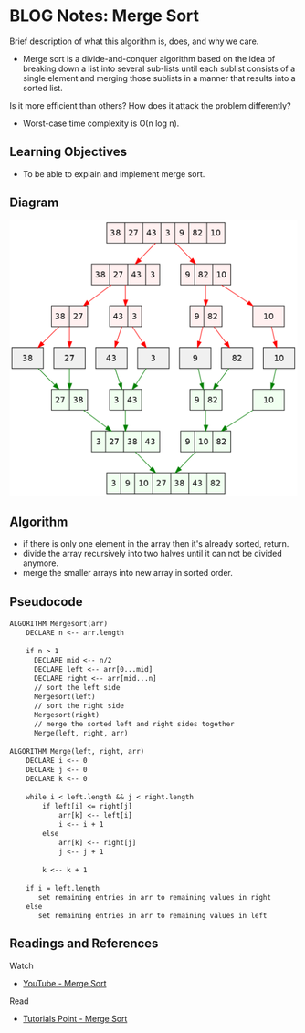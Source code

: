 # BLOG Notes: Merge Sort

Brief description of what this algorithm is, does, and why we care.

- Merge sort is a divide-and-conquer algorithm based on the idea of breaking down a list into several sub-lists until each sublist consists of a single element and merging those sublists in a manner that results into a sorted list.

Is it more efficient than others? How does it attack the problem differently?

- Worst-case time complexity is Ο(n log n).


## Learning Objectives
- To be able to explain and implement merge sort.

## Diagram
![Insertion Sort diagram](../../../../assets/merge-sort.png)


## Algorithm
- if there is only one element in the array then it's already sorted, return.
- divide the array recursively into two halves until it can not be divided anymore.
- merge the smaller arrays into new array in sorted order.


## Pseudocode
```
ALGORITHM Mergesort(arr)
    DECLARE n <-- arr.length
           
    if n > 1
      DECLARE mid <-- n/2
      DECLARE left <-- arr[0...mid]
      DECLARE right <-- arr[mid...n]
      // sort the left side
      Mergesort(left)
      // sort the right side
      Mergesort(right)
      // merge the sorted left and right sides together
      Merge(left, right, arr)

ALGORITHM Merge(left, right, arr)
    DECLARE i <-- 0
    DECLARE j <-- 0
    DECLARE k <-- 0

    while i < left.length && j < right.length
        if left[i] <= right[j]
            arr[k] <-- left[i]
            i <-- i + 1
        else
            arr[k] <-- right[j]
            j <-- j + 1
            
        k <-- k + 1

    if i = left.length
       set remaining entries in arr to remaining values in right
    else
       set remaining entries in arr to remaining values in left
```

## Readings and References

Watch
- [YouTube - Merge Sort](https://www.youtube.com/watch?v=4VqmGXwpLqc)

Read
- [Tutorials Point - Merge Sort](https://www.tutorialspoint.com/data_structures_algorithms/merge_sort_algorithm.htm)

